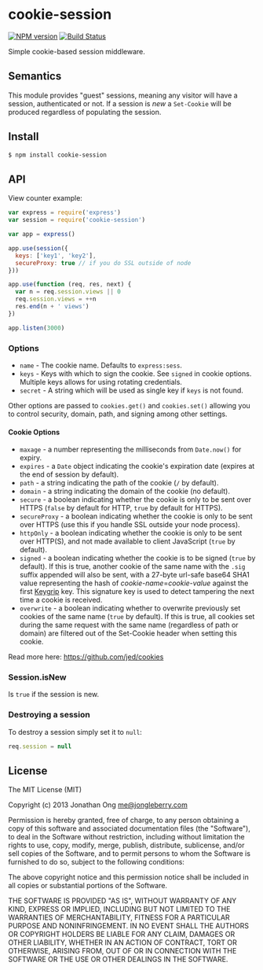 # cookie-session

[![NPM version](https://badge.fury.io/js/cookie-session.svg)](http://badge.fury.io/js/cookie-session)
[![Build Status](https://travis-ci.org/expressjs/cookie-session.svg)](https://travis-ci.org/expressjs/cookie-session)

  Simple cookie-based session middleware.

## Semantics

  This module provides "guest" sessions, meaning any visitor will have a session,
  authenticated or not. If a session is _new_ a `Set-Cookie` will be produced regardless
  of populating the session.

## Install

```bash
$ npm install cookie-session
```

## API

  View counter example:

```js
var express = require('express')
var session = require('cookie-session')

var app = express()

app.use(session({
  keys: ['key1', 'key2'],
  secureProxy: true // if you do SSL outside of node
}))

app.use(function (req, res, next) {
  var n = req.session.views || 0
  req.session.views = ++n
  res.end(n + ' views')
})

app.listen(3000)
```

### Options

  - `name` - The cookie name. Defaults to `express:sess`.
  - `keys` - Keys with which to sign the cookie. See `signed` in cookie options. Multiple keys allows for using rotating credentials.
  - `secret` - A string which will be used as single key if `keys` is not found.

  Other options are passed to `cookies.get()` and
  `cookies.set()` allowing you to control security, domain, path,
  and signing among other settings.

#### Cookie Options

  - `maxage` - a number representing the milliseconds from `Date.now()` for expiry.
  - `expires` - a `Date` object indicating the cookie's expiration date (expires at the end of session by default).
  - `path` - a string indicating the path of the cookie (`/` by default).
  - `domain` - a string indicating the domain of the cookie (no default).
  - `secure` - a boolean indicating whether the cookie is only to be sent over HTTPS (`false` by default for HTTP, `true` by default for HTTPS).
  - `secureProxy` - a boolean indicating whether the cookie is only to be sent over HTTPS (use this if you handle SSL outside your node process).
  - `httpOnly` - a boolean indicating whether the cookie is only to be sent over HTTP(S), and not made available to client JavaScript (`true` by default).
  - `signed` - a boolean indicating whether the cookie is to be signed (`true` by default). If this is true, another cookie of the same name with the `.sig` suffix appended will also be sent, with a 27-byte url-safe base64 SHA1 value representing the hash of _cookie-name_=_cookie-value_ against the first [Keygrip](https://github.com/jed/keygrip) key. This signature key is used to detect tampering the next time a cookie is received.
  - `overwrite` - a boolean indicating whether to overwrite previously set cookies of the same name (`true` by default). If this is true, all cookies set during the same request with the same name (regardless of path or domain) are filtered out of the Set-Cookie header when setting this cookie.

  Read more here: https://github.com/jed/cookies

### Session.isNew

  Is `true` if the session is new.

### Destroying a session

  To destroy a session simply set it to `null`:

```js
req.session = null
```

## License

The MIT License (MIT)

Copyright (c) 2013 Jonathan Ong me@jongleberry.com

Permission is hereby granted, free of charge, to any person obtaining a copy
of this software and associated documentation files (the "Software"), to deal
in the Software without restriction, including without limitation the rights
to use, copy, modify, merge, publish, distribute, sublicense, and/or sell
copies of the Software, and to permit persons to whom the Software is
furnished to do so, subject to the following conditions:

The above copyright notice and this permission notice shall be included in
all copies or substantial portions of the Software.

THE SOFTWARE IS PROVIDED "AS IS", WITHOUT WARRANTY OF ANY KIND, EXPRESS OR
IMPLIED, INCLUDING BUT NOT LIMITED TO THE WARRANTIES OF MERCHANTABILITY,
FITNESS FOR A PARTICULAR PURPOSE AND NONINFRINGEMENT. IN NO EVENT SHALL THE
AUTHORS OR COPYRIGHT HOLDERS BE LIABLE FOR ANY CLAIM, DAMAGES OR OTHER
LIABILITY, WHETHER IN AN ACTION OF CONTRACT, TORT OR OTHERWISE, ARISING FROM,
OUT OF OR IN CONNECTION WITH THE SOFTWARE OR THE USE OR OTHER DEALINGS IN
THE SOFTWARE.
